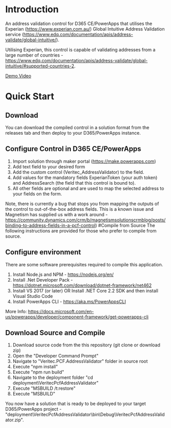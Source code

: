 # Introduction 
An address validation control for D365 CE/PowerApps that utilises the Experian (https://www.experian.com.au/) Global Intuitive Address Validation service (https://www.edq.com/documentation/apis/address-validate/global-intuitive/).

Utilising Experian, this control is capable of validating addresses from a large number of countries - https://www.edq.com/documentation/apis/address-validate/global-intuitive/#supported-countries-2.

[Demo Video](/AddressDemo.mp4)
# Quick Start
## Download
You can download the compiled control in a solution format from the releases tab and then deploy to your D365/PowerApps instance.
## Configure Control in D365 CE/PowerApps
1. Import solution through maker portal (https://make.powerapps.com)
2. Add text field to your desired form
3. Add the custom control (Veritec_AddressValidator) to the field.
4. Add values for the mandatory fields ExperianToken (your auth token) and AddressSearch (the field that this control is bound to).
5. All other fields are optional and are used to map the selected address to your fields on the form.

Note, there is currently a bug that stops you from mapping the outputs of the control to out-of-the-box address fields. This is a known issue and Magnetism has supplied us with a work around - https://community.dynamics.com/crm/b/magnetismsolutionscrmblog/posts/binding-to-address-fields-in-a-pcf-control)
#Compile from Source
The following instructions are provided for those who prefer to compile from source.
## Configure environment
There are some software prerequisites required to compile this application. 
1. Install Node.js and NPM - https://nodejs.org/en/
2. Install .Net Developer Pack - https://dotnet.microsoft.com/download/dotnet-framework/net462
3. Install VS 2017 (or later) OR Install .NET Core 2.2 SDK and then install Visual Studio Code
4. Install PowerApps CLI - https://aka.ms/PowerAppsCLI 

More Info: https://docs.microsoft.com/en-us/powerapps/developer/component-framework/get-powerapps-cli
## Download Source and Compile
1. Download source code from the this repository (git clone or download zip)
2. Open the "Developer Command Prompt" 
3. Navigate to "Veritec.PCF.AddressValidator" folder in source root
4. Execute "npm install"
3. Execute "npm run build"
4. Navigate to the deployment folder "cd deployment\VeritecPcfAddressValidator"
5. Execute "MSBUILD /t:restore"
6. Execute "MSBUILD"

You now have a solution that is ready to be deployed to your target D365/PowerApps project - "deployment\VeritecPcfAddressValidator\bin\Debug\VeritecPcfAddressValidator.zip".